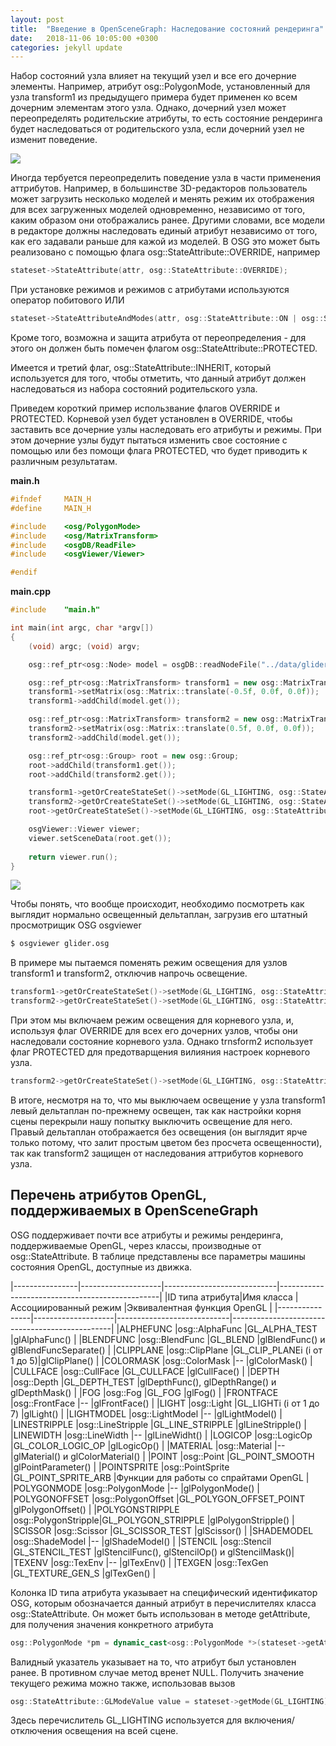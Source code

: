 ```yaml
---
layout: post
title:  "Введение в OpenSceneGraph: Наследование состояний рендеринга"
date:   2018-11-06 10:05:00 +0300
categories: jekyll update
---
```


Набор состояний узла влияет на текущий узел и все его дочерние элементы. Например, атрибут osg::PolygonMode, установленный для узла transform1 из предыдущего примера будет применен ко всем дочерним элементам этого узла. Однако, дочерний узел может переопределять родительские атрибуты, то есть состояние рендеринга будет наследоваться от родительского узла, если дочерний узел не изменит поведение.

![](https://habrastorage.org/webt/ez/_c/4q/ez_c4qowpsmgjqwqmhtpu5noilm.png)

Иногда тербуется переопределить поведение узла в части применения аттрибутов. Например, в большинстве 3D-редакторов пользователь может загрузить несколько моделей и менять режим их отображения для всех загруженных моделей одновременно, независимо от того, каким образом они отображались ранее. Другими словами, все модели в редакторе должны наследовать единый атрибут независимо от того, как его задавали раньше для кажой из моделей. В OSG это может быть реализовано с помощью флага osg::StateAttribute::OVERRIDE, например

```cpp
stateset->StateAttribute(attr, osg::StateAttribute::OVERRIDE);
```

При установке режимов и режимов с атрибутами используются оператор побитового ИЛИ

```cpp
stateset->StateAttributeAndModes(attr, osg::StateAttribute::ON | osg::StateAttribute::OVERRIDE);
```

Кроме того, возможна и защита атрибута от переопределения - для этого он должен быть помечен флагом osg::StateAttribute::PROTECTED.

Имеется и третий флаг, osg::StateAttribute::INHERIT, который используется для того, чтобы отметить, что данный атрибут должен наследоваться из набора состояний родительского узла.

Приведем короткий пример использвание флагов OVERRIDE и PROTECTED. Корневой узел будет установлен в OVERRIDE, чтобы заставить все дочерние узлы наследовать его атрибуты и режимы. При этом дочерние узлы будут пытаться изменить свое состояние с помощью или без помощи флага PROTECTED, что будет приводить к различным результатам.

**main.h**
```cpp
#ifndef		MAIN_H
#define		MAIN_H

#include    <osg/PolygonMode>
#include    <osg/MatrixTransform>
#include    <osgDB/ReadFile>
#include    <osgViewer/Viewer>

#endif
```

**main.cpp**
```cpp
#include	"main.h"

int main(int argc, char *argv[])
{
    (void) argc; (void) argv;

    osg::ref_ptr<osg::Node> model = osgDB::readNodeFile("../data/glider.osg");

    osg::ref_ptr<osg::MatrixTransform> transform1 = new osg::MatrixTransform;
    transform1->setMatrix(osg::Matrix::translate(-0.5f, 0.0f, 0.0f));
    transform1->addChild(model.get());

    osg::ref_ptr<osg::MatrixTransform> transform2 = new osg::MatrixTransform;
    transform2->setMatrix(osg::Matrix::translate(0.5f, 0.0f, 0.0f));
    transform2->addChild(model.get());

    osg::ref_ptr<osg::Group> root = new osg::Group;
    root->addChild(transform1.get());
    root->addChild(transform2.get());

    transform1->getOrCreateStateSet()->setMode(GL_LIGHTING, osg::StateAttribute::OFF);
    transform2->getOrCreateStateSet()->setMode(GL_LIGHTING, osg::StateAttribute::OFF | osg::StateAttribute::PROTECTED);
    root->getOrCreateStateSet()->setMode(GL_LIGHTING, osg::StateAttribute::ON | osg::StateAttribute::OVERRIDE);

    osgViewer::Viewer viewer;
    viewer.setSceneData(root.get());
    
    return viewer.run();
}
```

![](https://habrastorage.org/webt/lf/8h/u4/lf8hu4n3ii1bor6lgsktbischd0.png)

Чтобы понять, что вообще происходит, необходимо посмотреть как выглядит нормально освещенный дельтаплан, загрузив его  штатный просмотрищик OSG osgviewer

```bash
$ osgviewer glider.osg
```

В примере мы пытаемся поменять режим освещения для узлов transform1 и transform2, отключив напрочь освещение. 

```cpp
transform1->getOrCreateStateSet()->setMode(GL_LIGHTING, osg::StateAttribute::OFF);
transform2->getOrCreateStateSet()->setMode(GL_LIGHTING, osg::StateAttribute::OFF | osg::StateAttribute::PROTECTED);
```

При этом мы включаем режим освещения для корневого узла, и, используя флаг OVERRIDE для всех его дочерних узлов, чтобы они наследовали состояние корневого узла. Однако trnsform2 использует флаг PROTECTED для предотварщения вилияния настроек корневого узла. 

```cpp
transform2->getOrCreateStateSet()->setMode(GL_LIGHTING, osg::StateAttribute::OFF | osg::StateAttribute::PROTECTED);
```

В итоге, несмотря на то, что мы выключаем освещение у узла transform1 левый дельтаплан по-прежнему освещен, так как настройки корня сцены перекрыли нашу попытку выключить освещение для него. Правый дельтаплан отображается без освещения (он выглядит ярче только потому, что залит простым цветом без просчета освещенности), так как transform2 защищен от наследования аттрибутов корневого узла.

## Перечень атрибутов OpenGL, поддерживаемых в OpenSceneGraph

OSG поддерживает почти все атрибуты и режимы рендеринга, поддерживаемые OpenGL, через классы, производные от osg::StateAttribute. В таблице представлены все параметры машины состояния OpenGL, доступные из движка.

|----------------|--------------------|----------------------------|------------------------------------------------|
|ID типа атрибута|Имя класса          |Ассоциированный режим       |Эквивалентная функция OpenGL                    |
|----------------|--------------------|----------------------------|------------------------------------------------|
|ALPHEFUNC       |osg::AlphaFunc      |GL_ALPHA_TEST               |glAlphaFunc()                                   |
|BLENDFUNC       |osg::BlendFunc      |GL_BLEND                    |glBlendFunc() и glBlendFuncSeparate()           |
|CLIPPLANE       |osg::ClipPlane      |GL_CLIP_PLANEi (i от 1 до 5)|glClipPlane()                                   |
|COLORMASK       |osg::ColorMask      |--                          |glColorMask()                                   |
|CULLFACE        |osg::CullFace       |GL_CULLFACE                 |glCullFace()                                    |
|DEPTH           |osg::Depth          |GL_DEPTH_TEST               |glDepthFunc(), glDepthRange() и glDepthMask()   |
|FOG             |osg::Fog            |GL_FOG                      |glFog()                                         |
|FRONTFACE       |osg::FrontFace      |--                          |glFrontFace()                                   |
|LIGHT           |osg::Light          |GL_LIGHTi (i от 1 до 7)     |glLight()                                       |
|LIGHTMODEL      |osg::LightModel     |--                          |glLightModel()                                  |
|LINESTRIPPLE    |osg::LineStripple   |GL_LINE_STRIPPLE            |glLineStripple()                                |
|LINEWIDTH       |osg::LineWidth      |--                          |glLineWidht()                                   |
|LOGICOP         |osg::LogicOp        |GL_COLOR_LOGIC_OP           |glLogicOp()                                     |
|MATERIAL        |osg::Material       |--                          |glMaterial() и glColorMaterial()                |
|POINT           |osg::Point          |GL_POINT_SMOOTH             |glPointParameter()                              |
|POINTSPRITE     |osg::PointSprite    |GL_POINT_SPRITE_ARB         |Функции для работы со спрайтами OpenGL          |
|POLYGONMODE     |osg::PolygonMode    |--                          |glPolygonMode()                                 |
|POLYGONOFFSET   |osg::PolygonOffset  |GL_POLYGON_OFFSET_POINT     |glPolygonOffset()                               |
|POLYGONSTRIPPLE |osg::PolygonStripple|GL_POLYGON_STRIPPLE         |glPolygonStripple()                             |
|SCISSOR         |osg::Scissor        |GL_SCISSOR_TEST             |glScissor()                                     |
|SHADEMODEL      |osg::ShadeModel     |--                          |glShadeModel()                                  |
|STENCIL         |osg::Stencil        |GL_STENCIL_TEST             |glStencilFunc(), glStencilOp() и glStencilMask()|
|TEXENV          |osg::TexEnv         |--                          |glTexEnv()                                      |
|TEXGEN          |osg::TexGen         |GL_TEXTURE_GEN_S            |glTexGen()                                      |

Колонка ID типа атрибута указывает на специфический идентификатор OSG, которым обозначается данный атрибут в перечислителях класса osg::StateAttribute. Он может быть использован в методе getAttribute, для получения значения конкретного атрибута

```cpp
osg::PolygonMode *pm = dynamic_cast<osg::PolygonMode *>(stateset->getAttribute(osg::StateAttribute::POLYGONMODE));
```

Валидный указатель указывает на то, что атрибут был установлен ранее. В противном случае метод вренет NULL. Получить значение текущего режима можно также, использовав вызов

```cpp
osg::StateAttribute::GLModeValue value = stateset->getMode(GL_LIGHTING);
```

Здесь перечислитель GL_LIGHTING используется для включения/отключения освещения на всей сцене.